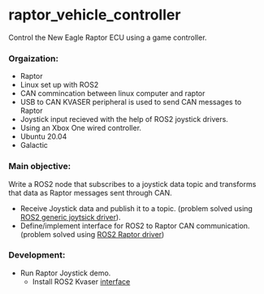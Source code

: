 # raptor_vehicle_controller
Control the New Eagle Raptor ECU using a game controller.

### Orgaization:
* Raptor
* Linux set up with ROS2
* CAN commincation between linux computer and raptor
* USB to CAN KVASER peripheral is used to send CAN messages to Raptor
* Joystick input recieved with the help of ROS2 joystick drivers.
* Using an Xbox One wired controller.
* Ubuntu 20.04
* Galactic

### Main objective:
Write a ROS2 node that subscribes to a joystick data topic and transforms that data as Raptor messages sent through CAN.

* Receive Joystick data and publish it to a topic. (problem solved using [ROS2 generic joytsick driver](https://github.com/ros-drivers/joystick_drivers/tree/ros2)).
* Define/implement interface for ROS2 to Raptor CAN communication. (problem solved using [ROS2 Raptor driver](https://github.com/NewEagleRaptor/raptor-dbw-ros))

### Development:
* Run Raptor Joystick demo.
  * Install ROS2 Kvaser [interface](https://github.com/astuff/kvaser_interface/tree/ros2_master)
